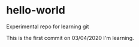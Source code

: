 # hello-world
Experimental repo for learning git 

This is the first commit on 03/04/2020
I'm learning. 
